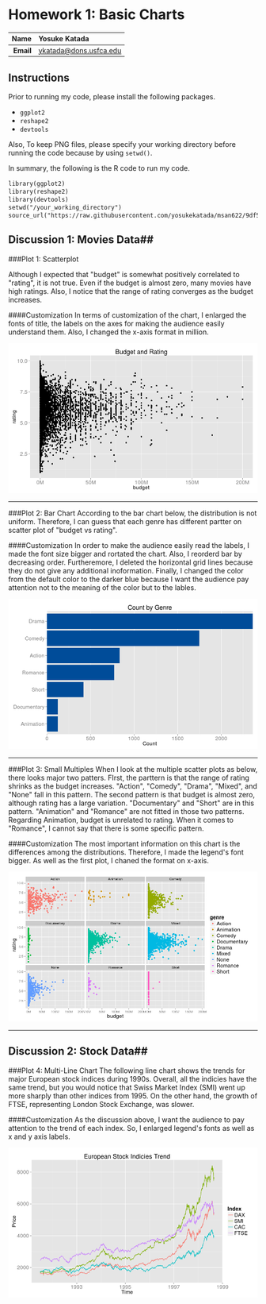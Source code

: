 Homework 1: Basic Charts
==============================

| **Name**  | Yosuke Katada  |
|----------:|:-------------|
| **Email** | ykatada@dons.usfca.edu |

## Instructions ##

Prior to running my code, please install the following packages.
- `ggplot2`
- `reshape2`
- `devtools`

Also, To keep PNG files, please specify your working directory before running the code because by using `setwd()`. 

In summary, the following is the R code to run my code.

```
library(ggplot2)
library(reshape2)
library(devtools)
setwd("/your_working_directory") 
source_url("https://raw.githubusercontent.com/yosukekatada/msan622/9df534c38d8d635dc12849195763b8ccb9aa886b/homework1/MSAN622_HW1.R")
```


## Discussion 1: Movies Data##

###Plot 1: Scatterplot

Although I expected that "budget" is somewhat positively correlated to "rating", it is not true. Even if the budget is almost zero, many movies have high ratings. Also, I notice that the range of rating converges as the budget increases. 

####Customization
In terms of customization of the chart, I enlarged the fonts of title, the labels on the axes for making the audience easily understand them. Also, I changed the x-axis format in million.

![IMAGE](hw1-scatter.png)

***

###Plot 2: Bar Chart
According to the bar chart below, the distribution is not uniform. Therefore, I can guess that each genre has different partter on scatter plot of "budget vs rating".

####Customization
In order to make the audience easily read the labels, I made the font size bigger and rortated the chart. Also, I reorderd bar by decreasing order. Furtheremore, I deleted the horizontal grid lines because they do not give any additional inoformation. Finally, I changed the color from the default color to the darker blue because I want the audience pay attention not to the meaning of the color but to the lables.  

![IMAGE](hw1-bar.png)
***
###Plot 3: Small Multiples
When I look at the multiple scatter plots as below, there looks major two patters. FIrst, the parttern is that the range of rating shrinks as the budget increases. "Action", "Comedy", "Drama", "Mixed", and "None" fall in this pattern. The second pattern is that budget is almost zero, although rating has a large variation. "Documentary" and "Short" are in this pattern. "Animation" and "Romance" are not fitted in those two patterns. Regarding Animation, budget is unrelated to rating. When it comes to "Romance", I cannot say that there is some specific pattern.

####Customization
The most important information on this chart is the differences among the distributions. Therefore, I made the legend's font bigger. As well as the first plot, I chaned the format on x-axis.


![IMAGE](hw1-multiples.png)
***


## Discussion 2: Stock Data##
###Plot 4: Multi-Line Chart
The following line chart shows the trends for major European stock indices during 1990s. Overall, all the indicies have the same trend, but you would notice that Swiss Market Index (SMI) went up more sharply than other indices from 1995. On the other hand, the growth of FTSE, representing London Stock Exchange, was slower. 

####Customization
As the discussion above, I want the audience to pay attention to the trend of each index. So, I enlarged legend's fonts as well as x and y axis labels. 

![IMAGE](hw1-multilines.png)
